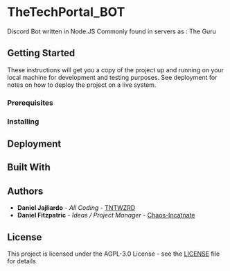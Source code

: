 # TheTechPortal_BOT

Discord Bot written in Node.JS
Commonly found in servers as : The Guru

## Getting Started

These instructions will get you a copy of the project up and running on your local machine for development and testing purposes. See deployment for notes on how to deploy the project on a live system.

### Prerequisites


### Installing

## Deployment


## Built With


## Authors

* **Daniel Jajliardo** - *All Coding* - [TNTWZRD](https://github.com/TNTWZRD)
* **Daniel Fitzpatric** - *Ideas / Project Manager* - [Chaos-Incatnate](https://github.com/Chaos-incarnate)

## License

This project is licensed under the AGPL-3.0 License - see the [LICENSE](LICENCE) file for details
